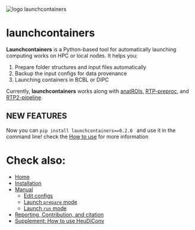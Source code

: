 ![logo launchcontainers](https://user-images.githubusercontent.com/48440236/262432254-c7b53943-7c90-489c-933c-5f5a32510db4.png)
# launchcontainers
**Launchcontainers** is a Python-based tool for automatically launching computing works on HPC or local nodes. It helps you: 
1. Prepare folder structures and input files automatically
2. Backup the input configs for data provenance
3. Launching containers in BCBL or DIPC

Currently, **launchcontainers** works along with [anatROIs](https://github.com/garikoitz/anatROIs), [RTP-preproc](https://github.com/garikoitz/rtp-preproc), and [RTP2-pipeline](https://github.com/garikoitz/rtp-pipeline).

## NEW FEATURES
Now you can `pip install launchcontainers==0.2.0 ` and use it in the command line! check the [How to use]() for more information

# Check also:
* [Home](https://github.com/garikoitz/launchcontainers/wiki/Home)
* [Installation](https://github.com/garikoitz/launchcontainers/wiki/Installation)
* [Manual](https://github.com/garikoitz/launchcontainers/wiki/Manual)
    - [Edit configs](https://github.com/garikoitz/launchcontainers/wiki/Manual)
    - [Launch `prepare` mode](https://github.com/garikoitz/launchcontainers/wiki/Manual)
    - [Launch `run` mode](https://github.com/garikoitz/launchcontainers/wiki/Manual)
* [Reporting, Contribution, and citation](https://github.com/garikoitz/launchcontainers/wiki/Reporting,-Contributing,-and-Citation)
* [Supplement: How to use HeuDiConv](https://github.com/garikoitz/launchcontainers/wiki/How-to-Use-HeuDiConv)
